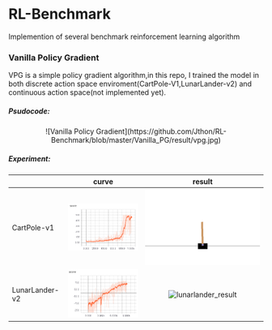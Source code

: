 # RL-Benchmark
Implemention of several benchmark reinforcement learning algorithm
### Vanilla Policy Gradient
VPG is a simple policy gradient algorithm,in this repo, I trained the model in both discrete 
action space enviroment(CartPole-V1,LunarLander-v2) and continuous action space(not implemented yet). <br>
##### Psudocode:
<div align=center> ![Vanilla Policy Gradient](https://github.com/Jthon/RL-Benchmark/blob/master/Vanilla_PG/result/vpg.jpg)</div>

##### Experiment:
||curve|result|
---|:--:|:--:|
CartPole-v1|![cartpole_curve](https://github.com/Jthon/RL-Benchmark/blob/master/Vanilla_PG/result/CartPole-v1/curve.jpg)|![cartpole_result](https://github.com/Jthon/RL-Benchmark/blob/master/Vanilla_PG/result/CartPole-v1/epi%3D1000.gif)|
LunarLander-v2|![lunarlander_curve](https://github.com/Jthon/RL-Benchmark/blob/master/Vanilla_PG/result/LunarLander-v2/curve.jpg)|![lunarlander_result](https://github.com/Jthon/RL-Benchmark/blob/master/Vanilla_PG/result/LunarLander-v2/epi%3D8900.gif)|



